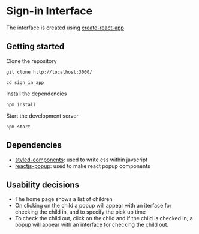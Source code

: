 # Sign-in Interface

The interface is created using [create-react-app](https://github.com/facebook/create-react-app)

## Getting started
Clone the repository

`git clone http://localhost:3000/`

`cd sign_in_app`

Install the dependencies

`npm install`

Start the development server

`npm start`

## Dependencies
* [styled-components](https://github.com/styled-components/styled-components): used to write css within javscript
* [reactjs-popup](https://github.com/yjose/reactjs-popup): used to make react popup components

## Usability decisions

- The home page shows a list of children
- On clicking on the child a popup will appear with an iterface for checking the child in, and to specify the pick up time
- To check the child out, click on the child and if the child is checked in, a popup will appear with an interface for checking the child out.

